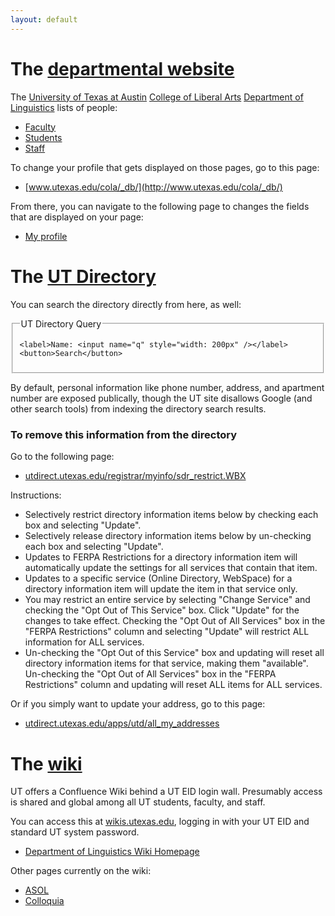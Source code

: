 ```yaml
---
layout: default
---
```

# The [departmental website](http://www.utexas.edu/cola/depts/linguistics)

The [University of Texas at Austin](http://www.utexas.edu/) [College of Liberal Arts](http://www.utexas.edu/cola/) [Department of Linguistics](http://www.utexas.edu/cola/depts/linguistics) lists of people:

* [Faculty](http://www.utexas.edu/cola/depts/linguistics/faculty/list.php)
* [Students](http://www.utexas.edu/cola/depts/linguistics/graduate_programs/gradstudents/list.php)
* [Staff](http://www.utexas.edu/cola/depts/linguistics/staff/list.php)

To change your profile that gets displayed on those pages, go to this page:

* [www.utexas.edu/cola/_db/](http://www.utexas.edu/cola/_db/)

From there, you can navigate to the following page to changes the fields that are displayed on your page:

* [My profile](http://www.utexas.edu/cola/_db/myprofile/)


# The [UT Directory](http://www.utexas.edu/directory/)

You can search the directory directly from here, as well:

<form action="http://www.utexas.edu/directory/index.php" method="get">
  <fieldset>
    <legend>UT Directory Query</legend>

    <label>Name: <input name="q" style="width: 200px" /></label>
    <button>Search</button>
  </fieldset>
</form>

By default, personal information like phone number, address, and apartment number are exposed publically, though the UT site disallows Google (and other search tools) from indexing the directory search results.

### To remove this information from the directory

Go to the following page:

* [utdirect.utexas.edu/registrar/myinfo/sdr_restrict.WBX](https://utdirect.utexas.edu/registrar/myinfo/sdr_restrict.WBX)

Instructions:

* Selectively restrict directory information items below by checking each box and selecting "Update".
* Selectively release directory information items below by un-checking each box and selecting "Update".
* Updates to FERPA Restrictions for a directory information item will automatically update the settings for all services that contain that item.
* Updates to a specific service (Online Directory, WebSpace) for a directory information item will update the item in that service only.
* You may restrict an entire service by selecting "Change Service" and checking the "Opt Out of This Service" box. Click "Update" for the changes to take effect. Checking the "Opt Out of All Services" box in the "FERPA Restrictions" column and selecting "Update" will restrict ALL information for ALL services.
* Un-checking the "Opt Out of this Service" box and updating will reset all directory information items for that service, making them "available". Un-checking the "Opt Out of All Services" box in the "FERPA Restrictions" column and updating will reset ALL items for ALL services.

Or if you simply want to update your address, go to this page:

* [utdirect.utexas.edu/apps/utd/all_my_addresses](https://utdirect.utexas.edu/apps/utd/all_my_addresses/)


# The [wiki](wikis.utexas.edu)

UT offers a Confluence Wiki behind a UT EID login wall. Presumably access is shared and global among all UT students, faculty, and staff.

You can access this at [wikis.utexas.edu](https://wikis.utexas.edu/), logging in with your UT EID and standard UT system password.

* [Department of Linguistics Wiki Homepage](https://wikis.utexas.edu/display/linguistics/Home)

Other pages currently on the wiki:

* [ASOL](https://wikis.utexas.edu/display/linguistics/Associated+Students+of+Linguistics)
* [Colloquia](https://wikis.utexas.edu/display/linguistics/Colloquia)
